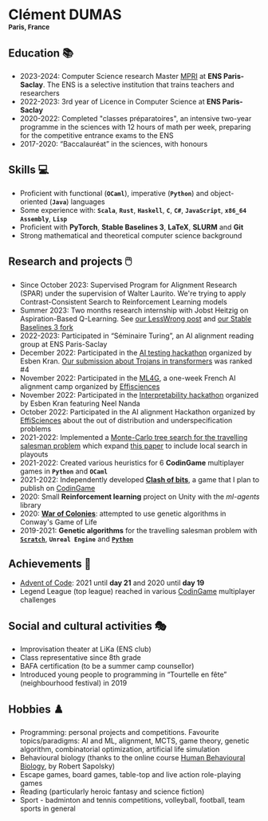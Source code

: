 # Clément DUMAS<br><div style="font-size:small">Paris, France</div>

## Education 📚
- 2023-2024: Computer Science research Master [MPRI](https://wikimpri.dptinfo.ens-cachan.fr/doku.php) at **ENS Paris-Saclay**. The ENS is a selective institution that trains teachers and researchers
- 2022-2023: 3rd year of Licence in Computer Science at **ENS Paris-Saclay**
- 2020-2022: Completed "classes préparatoires", an intensive two-year programme in the sciences with 12 hours of math per week, preparing for the competitive entrance exams to the ENS
- 2017-2020: “Baccalauréat” in the sciences, with honours


## Skills 💻
- Proficient with functional (**`OCaml`**), imperative (**`Python`**) and object-oriented (**`Java`**) languages
- Some experience with: **`Scala`**, **`Rust`**, **`Haskell`**, **`C`**, **`C#`**, **`JavaScript`**, **`x86_64 Assembly`**, **`Lisp`**
- Proficient with **PyTorch**, **Stable Baselines 3**, **LaTeX**, **SLURM** and **Git**
- Strong mathematical and theoretical computer science background

## Research and projects 🖱️
- Since October 2023: Supervised Program for Alignment Research (SPAR) under the supervision of Walter Laurito. We're trying to apply Contrast-Consistent Search to Reinforcement Learning models
- Summer 2023: Two months research internship with Jobst Heitzig on Aspiration-Based Q-Learning. See [our LessWrong post](https://www.lesswrong.com/posts/Z9P2m462wQ4qmH6uo/aspiration-based-q-learning) and [our Stable Baselines 3 fork](https://github.com/pik-gane/stable-baselines3-contrib-satisfia/)
- 2022-2023: Participated in “Séminaire Turing”, an AI alignment reading group at ENS Paris-Saclay 
- December 2022: Participated in the [AI testing hackathon](https://itch.io/jam/aitest) organized by Esben Kran. [Our submission about Trojans in transformers](https://itch.io/jam/aitest/rate/1842319) was ranked #4
- November 2022: Participated in the [ML4G](https://effisciences-research.notion.site/ML-for-Good-8b94525e6d98425083731a223b53b237), a one-week French AI alignment camp organized by [Effisciences](https://effisciences.org/)
- November 2022: Participated in the [Interpretability hackathon](https://alignmentjam.com/post/join-the-interpretability-hackathon) organized by Esben Kran featuring Neel Nanda
- October 2022: Participated in the AI alignment Hackathon organized by [EffiSciences](https://www.effisciences.org/) about the out of distribution and underspecification problems
- 2021-2022: Implemented a [Monte-Carlo tree search for the travelling salesman problem](https://github.com/Butanium/monte-carlo-tree-search-TSP) which expand [this paper](http://sasimi.jp/new/sasimi2016/files/archive/pdf/p352_R4-14.pdf) to include local search in playouts
- 2021-2022: Created various heuristics for 6 **CodinGame** multiplayer games in **`Python`** and **`OCaml`**
- 2021-2022: Independently developed [**Clash of bits**](https://github.com/Butanium/clash-of-bits), a game that I plan to publish on [CodinGame](https://www.codingame.com/contribute/view/6587dcc2e3a07bd4696c16a3e63238b4a184)
- 2020: Small **Reinforcement learning** project on Unity with the *ml-agents* library
- 2020: [**War of Colonies**](https://github.com/Butanium/War-of-colonies): attempted to use genetic algorithms in Conway's Game of Life
- 2019-2021: **Genetic algorithms** for the travelling salesman problem with [**`Scratch`**](https://scratch.mit.edu/projects/288141249), **`Unreal Engine`** and [**`Python`**](https://github.com/Butanium/Genetic_algorithm_for_TSP_python)

## Achievements 🥇
- [Advent of Code](https://adventofcode.com/): 2021 until **day 21** and  2020 until **day 19**
- Legend League (top league) reached in various [CodinGame] multiplayer challenges
<!-- - : [Spring Challenge 2022], [Spring Challenge 2021], [Mad Pod Racing] -->

## Social and cultural activities 🎭
- Improvisation theater at LiKa (ENS club)
- Class representative since 8th grade 
- BAFA certification (to be a summer camp counsellor) 
- Introduced young people to programming in “Tourtelle en fête” (neighbourhood festival) in 2019

## Hobbies ♟️
- Programming: personal projects and competitions. Favourite topics/paradigms: AI and ML, alignment, MCTS, game theory, genetic algorithm, combinatorial optimization, artificial life simulation
- Behavioural biology (thanks to the online course [Human Behavioural Biology](https://www.youtube.com/playlist?list=PLqeYp3nxIYpF7dW7qK8OvLsVomHrnYNjD), by Robert Sapolsky) 
- Escape games, board games, table-top and live action role-playing games
- Reading (particularly heroic fantasy and science fiction)
- Sport - badminton and tennis competitions, volleyball, football, team sports in general

[CodinGame]: https://www.codingame.com
[Spring Challenge 2022]: https://www.codingame.com/multiplayer/bot-programming/spring-challenge-2022
[Mad Pod Racing]: https://www.codingame.com/multiplayer/bot-programming/mad-pod-racing
[Spring Challenge 2021]: https://www.codingame.com/multiplayer/bot-programming/spring-challenge-2021
